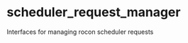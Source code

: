 scheduler_request_manager
=========================

Interfaces for managing rocon scheduler requests
